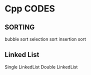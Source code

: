 # Cpp CODES
## SORTING
bubble sort
selection sort
insertion sort

## Linked List
Single LinkedList
Double LinkedList
